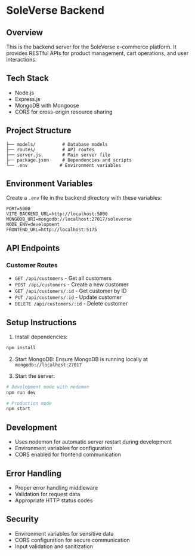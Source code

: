# SoleVerse Backend

## Overview
This is the backend server for the SoleVerse e-commerce platform. It provides RESTful APIs for product management, cart operations, and user interactions.

## Tech Stack
- Node.js
- Express.js
- MongoDB with Mongoose
- CORS for cross-origin resource sharing

## Project Structure
```
├── models/          # Database models
├── routes/          # API routes
├── server.js        # Main server file
├── package.json     # Dependencies and scripts
└── .env            # Environment variables
```

## Environment Variables
Create a `.env` file in the backend directory with these variables:
```env
PORT=5000
VITE_BACKEND_URL=http://localhost:5000
MONGODB_URI=mongodb://localhost:27017/soleverse
NODE_ENV=development
FRONTEND_URL=http://localhost:5175
```

## API Endpoints

### Customer Routes
- `GET /api/customers` - Get all customers
- `POST /api/customers` - Create a new customer
- `GET /api/customers/:id` - Get customer by ID
- `PUT /api/customers/:id` - Update customer
- `DELETE /api/customers/:id` - Delete customer

## Setup Instructions

1. Install dependencies:
```bash
npm install
```

2. Start MongoDB:
Ensure MongoDB is running locally at `mongodb://localhost:27017`

3. Start the server:
```bash
# Development mode with nodemon
npm run dev

# Production mode
npm start
```

## Development
- Uses nodemon for automatic server restart during development
- Environment variables for configuration
- CORS enabled for frontend communication

## Error Handling
- Proper error handling middleware
- Validation for request data
- Appropriate HTTP status codes

## Security
- Environment variables for sensitive data
- CORS configuration for secure communication
- Input validation and sanitization